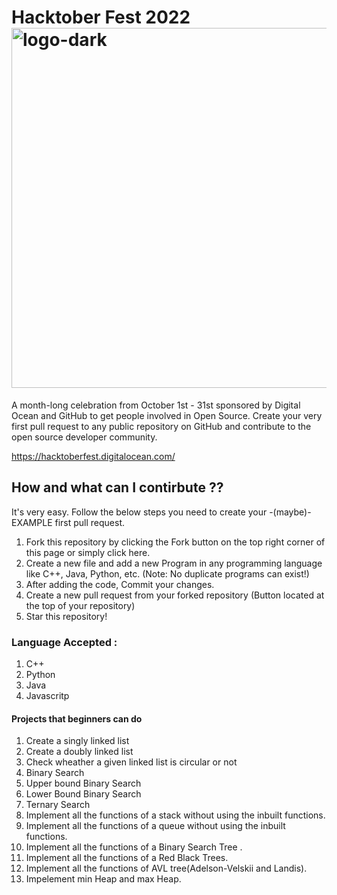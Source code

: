 # Hacktober Fest 2022<img width="576" alt="logo-dark" src="https://user-images.githubusercontent.com/92803361/191917655-d3842b42-aefd-4699-b203-ab2b5fabf2e9.png">

A month-long celebration from October 1st - 31st sponsored by Digital Ocean and GitHub to get people involved in Open Source. Create your very first pull request to any public repository on GitHub and contribute to the open source developer community.

https://hacktoberfest.digitalocean.com/

## How and what can I contirbute ??

It's very easy. Follow the below steps you need to create your -(maybe)- EXAMPLE first pull request.

  1) Fork this repository by clicking the Fork button on the top right corner of this page or simply click          here.
  2) Create a new file and add a new Program in any programming language like C++, Java, Python, etc. (Note:        No duplicate programs can exist!)
  3) After adding the code, Commit your changes.
  4) Create a new pull request from your forked repository (Button located at the top of your repository)
  5) Star this repository!
  


### Language Accepted :
   1) C++
   2) Python
   3) Java
   4) Javascritp
   
  
  
#### Projects that beginners can do 
  1) Create a singly linked list
  2) Create a doubly linked list
  3) Check wheather a given linked list is circular or not
  4) Binary Search
  5) Upper bound Binary Search
  6) Lower Bound Binary Search
  7) Ternary Search
  8) Implement all the functions of a stack without using the inbuilt functions.
  9) Implement all the functions of a queue without using the inbuilt functions.
  10) Implement all the functions of a Binary Search Tree .
  11) Implement all the functions of a Red Black Trees.
  12) Implement all the functions of AVL tree(Adelson-Velskii and Landis).
  13) Impelement min Heap and max Heap.

